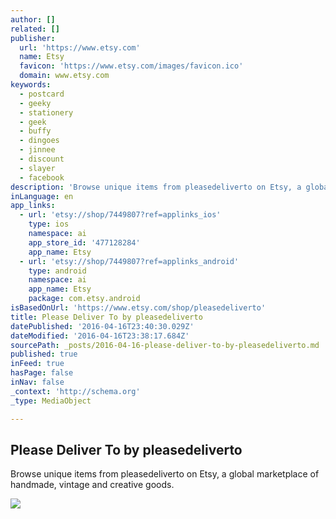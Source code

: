 ```yaml
---
author: []
related: []
publisher:
  url: 'https://www.etsy.com'
  name: Etsy
  favicon: 'https://www.etsy.com/images/favicon.ico'
  domain: www.etsy.com
keywords:
  - postcard
  - geeky
  - stationery
  - geek
  - buffy
  - dingoes
  - jinnee
  - discount
  - slayer
  - facebook
description: 'Browse unique items from pleasedeliverto on Etsy, a global marketplace of handmade, vintage and creative goods.'
inLanguage: en
app_links:
  - url: 'etsy://shop/7449807?ref=applinks_ios'
    type: ios
    namespace: ai
    app_store_id: '477128284'
    app_name: Etsy
  - url: 'etsy://shop/7449807?ref=applinks_android'
    type: android
    namespace: ai
    app_name: Etsy
    package: com.etsy.android
isBasedOnUrl: 'https://www.etsy.com/shop/pleasedeliverto'
title: Please Deliver To by pleasedeliverto
datePublished: '2016-04-16T23:40:30.029Z'
dateModified: '2016-04-16T23:38:17.684Z'
sourcePath: _posts/2016-04-16-please-deliver-to-by-pleasedeliverto.md
published: true
inFeed: true
hasPage: false
inNav: false
_context: 'http://schema.org'
_type: MediaObject

---
```

<article style=""><h1>Please Deliver To by pleasedeliverto</h1><p>Browse unique items from pleasedeliverto on Etsy, a global marketplace of handmade, vintage and creative goods.</p><img src="https://img0.etsystatic.com/036/0/10325543/iusa_fullxfull.27779062_3oa6.jpg" /></article>